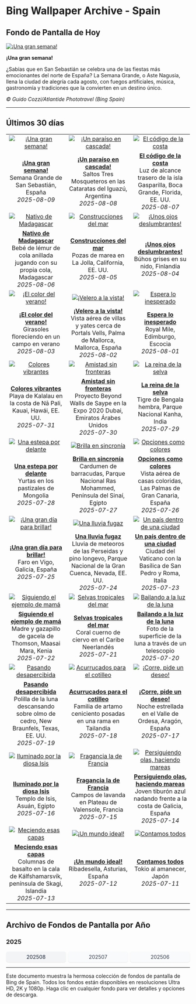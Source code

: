 # Bing Wallpaper Archive - Spain

## Fondo de Pantalla de Hoy

[![¡Una gran semana!](https://www.bing.com/th?id=OHR.SanSebastianBigWeek_ES-ES3382774844_UHD.jpg&pid=hp&w=2560)](https://bing.codexun.com/es/detail/20250809)

**¡Una gran semana!**

¿Sabías que en San Sebastián se celebra una de las fiestas más emocionantes del norte de España? La Semana Grande, o Aste Nagusia, llena la ciudad de alegría cada agosto, con fuegos artificiales, música, gastronomía y tradiciones que la convierten en un destino único.

*© Guido Cozzi/Atlantide Phototravel (Bing Spain)*

---

## Últimos 30 días

| | | |
|:---:|:---:|:---:|
| [![¡Una gran semana!](https://www.bing.com/th?id=OHR.SanSebastianBigWeek_ES-ES3382774844_UHD.jpg&pid=hp&w=2560)](https://bing.codexun.com/es/detail/20250809) | [![¡Un paraíso en cascada!](https://www.bing.com/th?id=OHR.IguazuArgentina_ES-ES1410228495_UHD.jpg&pid=hp&w=2560)](https://bing.codexun.com/es/detail/20250808) | [![El código de la costa](https://www.bing.com/th?id=OHR.GasparillaLight_ES-ES4564834622_UHD.jpg&pid=hp&w=2560)](https://bing.codexun.com/es/detail/20250807) | 
| **[¡Una gran semana!](https://bing.codexun.com/es/detail/20250809)**<br>Semana Grande de San Sebastián, España<br>*2025-08-09* | **[¡Un paraíso en cascada!](https://bing.codexun.com/es/detail/20250808)**<br>Saltos Tres Mosqueteros en las Cataratas del Iguazú, Argentina<br>*2025-08-08* | **[El código de la costa](https://bing.codexun.com/es/detail/20250807)**<br>Luz de alcance trasero de la isla Gasparilla, Boca Grande, Florida, EE. UU.<br>*2025-08-07* | 
| [![Nativo de Madagascar](https://www.bing.com/th?id=OHR.BabyLemur_ES-ES4465039868_UHD.jpg&pid=hp&w=2560)](https://bing.codexun.com/es/detail/20250806) | [![Construcciones del mar](https://www.bing.com/th?id=OHR.CaliforniaTidepool_ES-ES4288360628_UHD.jpg&pid=hp&w=2560)](https://bing.codexun.com/es/detail/20250805) | [![¡Unos ojos deslumbrantes!](https://www.bing.com/th?id=OHR.LaplandOwl_ES-ES4200843569_UHD.jpg&pid=hp&w=2560)](https://bing.codexun.com/es/detail/20250804) | 
| **[Nativo de Madagascar](https://bing.codexun.com/es/detail/20250806)**<br>Bebé de lémur de cola anillada jugando con su propia cola, Madagascar<br>*2025-08-06* | **[Construcciones del mar](https://bing.codexun.com/es/detail/20250805)**<br>Pozas de marea en La Jolla, California, EE. UU.<br>*2025-08-05* | **[¡Unos ojos deslumbrantes!](https://bing.codexun.com/es/detail/20250804)**<br>Búhos grises en su nido, Finlandia<br>*2025-08-04* | 
| [![¡El color del verano!](https://www.bing.com/th?id=OHR.HappySunflower_ES-ES4115334134_UHD.jpg&pid=hp&w=2560)](https://bing.codexun.com/es/detail/20250803) | [![¡Velero a la vista!](https://www.bing.com/th?id=OHR.MallorcaSumerYacht_ES-ES6937239924_UHD.jpg&pid=hp&w=2560)](https://bing.codexun.com/es/detail/20250802) | [![Espera lo inesperado](https://www.bing.com/th?id=OHR.EdinburghFringe_ES-ES3946944974_UHD.jpg&pid=hp&w=2560)](https://bing.codexun.com/es/detail/20250801) | 
| **[¡El color del verano!](https://bing.codexun.com/es/detail/20250803)**<br>Girasoles floreciendo en un campo en verano<br>*2025-08-03* | **[¡Velero a la vista!](https://bing.codexun.com/es/detail/20250802)**<br>Vista aérea de villas y yates cerca de Portals Vells, Palma de Mallorca, Mallorca, España<br>*2025-08-02* | **[Espera lo inesperado](https://bing.codexun.com/es/detail/20250801)**<br>Royal Mile, Edimburgo, Escocia<br>*2025-08-01* | 
| [![Colores vibrantes](https://www.bing.com/th?id=OHR.NaPaliKauai_ES-ES3845188228_UHD.jpg&pid=hp&w=2560)](https://bing.codexun.com/es/detail/20250731) | [![Amistad sin fronteras](https://www.bing.com/th?id=OHR.SaypeDubai_ES-ES3758779799_UHD.jpg&pid=hp&w=2560)](https://bing.codexun.com/es/detail/20250730) | [![La reina de la selva](https://www.bing.com/th?id=OHR.TigerDay_ES-ES3628698464_UHD.jpg&pid=hp&w=2560)](https://bing.codexun.com/es/detail/20250729) | 
| **[Colores vibrantes](https://bing.codexun.com/es/detail/20250731)**<br>Playa de Kalalau en la costa de Nā Pali, Kauai, Hawái, EE. UU.<br>*2025-07-31* | **[Amistad sin fronteras](https://bing.codexun.com/es/detail/20250730)**<br>Proyecto Beyond Walls de Saype en la Expo 2020 Dubai, Emiratos Árabes Unidos<br>*2025-07-30* | **[La reina de la selva](https://bing.codexun.com/es/detail/20250729)**<br>Tigre de Bengala hembra, Parque Nacional Kanha, India<br>*2025-07-29* | 
| [![Una estepa por delante](https://www.bing.com/th?id=OHR.MongoliaYurts_ES-ES3504301374_UHD.jpg&pid=hp&w=2560)](https://bing.codexun.com/es/detail/20250728) | [![Brilla en sincronía](https://www.bing.com/th?id=OHR.BlackfinBarracuda_ES-ES3397140891_UHD.jpg&pid=hp&w=2560)](https://bing.codexun.com/es/detail/20250727) | [![Opciones como colores](https://www.bing.com/th?id=OHR.LasPalmas_ES-ES3269515440_UHD.jpg&pid=hp&w=2560)](https://bing.codexun.com/es/detail/20250726) | 
| **[Una estepa por delante](https://bing.codexun.com/es/detail/20250728)**<br>Yurtas en los pastizales de Mongolia<br>*2025-07-28* | **[Brilla en sincronía](https://bing.codexun.com/es/detail/20250727)**<br>Cardumen de barracudas, Parque Nacional Ras Mohammed, Península del Sinaí, Egipto<br>*2025-07-27* | **[Opciones como colores](https://bing.codexun.com/es/detail/20250726)**<br>Vista aérea de casas coloridas, Las Palmas de Gran Canaria, España<br>*2025-07-26* | 
| [![¡Una gran día para brillar!](https://www.bing.com/th?id=OHR.GaliciaDay_ES-ES2507386877_UHD.jpg&pid=hp&w=2560)](https://bing.codexun.com/es/detail/20250725) | [![Una lluvia fugaz](https://www.bing.com/th?id=OHR.PerseidsPine_ES-ES6515069919_UHD.jpg&pid=hp&w=2560)](https://bing.codexun.com/es/detail/20250724) | [![Un país dentro de una ciudad](https://www.bing.com/th?id=OHR.VaticanCity_ES-ES7982947243_UHD.jpg&pid=hp&w=2560)](https://bing.codexun.com/es/detail/20250723) | 
| **[¡Una gran día para brillar!](https://bing.codexun.com/es/detail/20250725)**<br>Faro en Vigo, Galicia, España<br>*2025-07-25* | **[Una lluvia fugaz](https://bing.codexun.com/es/detail/20250724)**<br>Lluvia de meteoros de las Perseidas y pino longevo, Parque Nacional de la Gran Cuenca, Nevada, EE. UU.<br>*2025-07-24* | **[Un país dentro de una ciudad](https://bing.codexun.com/es/detail/20250723)**<br>Ciudad del Vaticano con la Basílica de San Pedro y Roma, Italia<br>*2025-07-23* | 
| [![Siguiendo el ejemplo de mamá](https://www.bing.com/th?id=OHR.ThomsonGazelle_ES-ES5485485713_UHD.jpg&pid=hp&w=2560)](https://bing.codexun.com/es/detail/20250722) | [![Selvas tropicales del mar](https://www.bing.com/th?id=OHR.AcroporaReef_ES-ES7878732690_UHD.jpg&pid=hp&w=2560)](https://bing.codexun.com/es/detail/20250721) | [![Bailando a la luz de la luna](https://www.bing.com/th?id=OHR.BigMoon_ES-ES7673891948_UHD.jpg&pid=hp&w=2560)](https://bing.codexun.com/es/detail/20250720) | 
| **[Siguiendo el ejemplo de mamá](https://bing.codexun.com/es/detail/20250722)**<br>Madre y gazapillo de gacela de Thomson, Maasai Mara, Kenia<br>*2025-07-22* | **[Selvas tropicales del mar](https://bing.codexun.com/es/detail/20250721)**<br>Coral cuerno de ciervo en el Caribe Neerlandés<br>*2025-07-21* | **[Bailando a la luz de la luna](https://bing.codexun.com/es/detail/20250720)**<br>Foto de la superficie de la luna a través de un telescopio<br>*2025-07-20* | 
| [![Pasando desapercibida](https://www.bing.com/th?id=OHR.MothWeek_ES-ES7594362162_UHD.jpg&pid=hp&w=2560)](https://bing.codexun.com/es/detail/20250719) | [![Acurrucados para el cotilleo](https://www.bing.com/th?id=OHR.AshyWoodswallow_ES-ES2269692997_UHD.jpg&pid=hp&w=2560)](https://bing.codexun.com/es/detail/20250718) | [![¡Corre, pide un deseo!](https://www.bing.com/th?id=OHR.PerseidasAragon_ES-ES4625376331_UHD.jpg&pid=hp&w=2560)](https://bing.codexun.com/es/detail/20250717) | 
| **[Pasando desapercibida](https://bing.codexun.com/es/detail/20250719)**<br>Polilla de la luna descansando sobre olmo de cedro, New Braunfels, Texas, EE. UU.<br>*2025-07-19* | **[Acurrucados para el cotilleo](https://bing.codexun.com/es/detail/20250718)**<br>Familia de artamo ceniciento posadas en una rama en Tailandia<br>*2025-07-18* | **[¡Corre, pide un deseo!](https://bing.codexun.com/es/detail/20250717)**<br>Noche estrellada en el Valle de Ordesa, Aragón, España<br>*2025-07-17* | 
| [![Iluminado por la diosa Isis](https://www.bing.com/th?id=OHR.TemplePhilae_ES-ES6627799153_UHD.jpg&pid=hp&w=2560)](https://bing.codexun.com/es/detail/20250716) | [![Fragancia la de Francia](https://www.bing.com/th?id=OHR.FranceLavender_ES-ES8017516672_UHD.jpg&pid=hp&w=2560)](https://bing.codexun.com/es/detail/20250715) | [![Persiguiendo olas, haciendo mareas](https://www.bing.com/th?id=OHR.YoungShark_ES-ES5981151828_UHD.jpg&pid=hp&w=2560)](https://bing.codexun.com/es/detail/20250714) | 
| **[Iluminado por la diosa Isis](https://bing.codexun.com/es/detail/20250716)**<br>Templo de Isis, Asuán, Egipto<br>*2025-07-16* | **[Fragancia la de Francia](https://bing.codexun.com/es/detail/20250715)**<br>Campos de lavanda en Plateau de Valensole, Francia<br>*2025-07-15* | **[Persiguiendo olas, haciendo mareas](https://bing.codexun.com/es/detail/20250714)**<br>Joven tiburón azul nadando frente a la costa de Galicia, España<br>*2025-07-14* | 
| [![Meciendo esas capas](https://www.bing.com/th?id=OHR.BasaltColumns_ES-ES5645735099_UHD.jpg&pid=hp&w=2560)](https://bing.codexun.com/es/detail/20250713) | [![¡Un mundo ideal!](https://www.bing.com/th?id=OHR.RibadesellaSummer_ES-ES5366585834_UHD.jpg&pid=hp&w=2560)](https://bing.codexun.com/es/detail/20250712) | [![Contamos todos](https://www.bing.com/th?id=OHR.TokyoSunrise_ES-ES5285423958_UHD.jpg&pid=hp&w=2560)](https://bing.codexun.com/es/detail/20250711) | 
| **[Meciendo esas capas](https://bing.codexun.com/es/detail/20250713)**<br>Columnas de basalto en la cala de Kálfshamarsvík, península de Skagi, Islandia<br>*2025-07-13* | **[¡Un mundo ideal!](https://bing.codexun.com/es/detail/20250712)**<br>Ribadesella, Asturias, España<br>*2025-07-12* | **[Contamos todos](https://bing.codexun.com/es/detail/20250711)**<br>Tokio al amanecer, Japón<br>*2025-07-11* | 


---

## Archivo de Fondos de Pantalla por Año

### 2025
<div style="display: grid; grid-template-columns: repeat(auto-fit, minmax(80px, 1fr)); gap: 6px; margin: 12px 0;">
<a href="https://bing.codexun.com/es/archive/202508" style="padding: 6px 12px; font-size: 14px; border-radius: 6px; box-shadow: 0 1px 2px rgba(0,0,0,0.1); background-color: #f3f4f6; color: #374151; text-decoration: none; text-align: center; transition: background-color 0.2s ease; font-weight: 500;">202508</a>
<a href="https://bing.codexun.com/es/archive/202507" style="padding: 6px 12px; font-size: 14px; border-radius: 6px; box-shadow: 0 1px 2px rgba(0,0,0,0.1); background-color: #f9fafb; color: #374151; text-decoration: none; text-align: center; transition: background-color 0.2s ease;">202507</a>
<a href="https://bing.codexun.com/es/archive/202506" style="padding: 6px 12px; font-size: 14px; border-radius: 6px; box-shadow: 0 1px 2px rgba(0,0,0,0.1); background-color: #f9fafb; color: #374151; text-decoration: none; text-align: center; transition: background-color 0.2s ease;">202506</a>
</div>



---

Este documento muestra la hermosa colección de fondos de pantalla de Bing de Spain. Todos los fondos están disponibles en resoluciones Ultra HD, 2K y 1080p. Haga clic en cualquier fondo para ver detalles y opciones de descarga.
